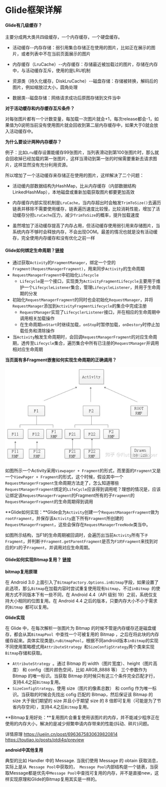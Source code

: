 # Glide框架详解

[链接]: https://blog.csdn.net/sinyu890807/category_9268670.html



#### Glide有几级缓存？

主要分成两大类共四级缓存，一个内存缓存，一个硬盘缓存。

* 活动缓存--内存存储：弱引用集合存储正在使用的图片，比如正在展示的图片，或者列表中不在当前页面展示的图片

* 内存缓存（LruCache）--内存缓存：存储最近被加载过的图片，存储在内存中，与活动缓存互斥，使用的是LRU机制

* 资源类（持久化缓存，DiskLruCache）--磁盘存储：存储被转换，解码后的图片，例如缩放过大小，圆角处理

* 数据类--磁盘存储：网络请求成功后原图存储到文件当中

  

**对于活动缓存和内存缓存互斥条件？**

对每张图片都有一个计数变量，每加载一次图片就会+1，每次release都会-1，如果值为0说明当前没有使用图片就会回收到第二层内存缓存中，如果大于0就会放入活动缓存中。

**为什么要设计两种内存缓存？**

例子：比如`Lru`缓存设置能缓存99张图片，当列表滑动到第100张图片时，那么就会回收掉已经加载的第一张图片，这样当滑动到第一张的时候需要重新去请求图片，这样显然没有充分利用资源。

所以增加了一个活动缓存来存储正在使用的图片，这样解决了二个问题：

* 活动缓内部数据结构为HashMap，比从内存缓存（内部数据结构LinkedHashMap），本地磁盘或重新加载获取图片都要更加高效
* 内存缓存内部实现机制是`LruCache`，当内存超出时会触发`TrimToSize()`去遍历链表并移除不需要使用缓存，链表遍历速度比较慢，比较消耗性能，增加了活动缓存分担`LruCache`压力，减少`TrimToSize`的概率，提升加载速度

* 虽然增加了活动缓存提高了内存占用，但活动缓存使用弱引用来存储图片，当系统内存不够时会释放内存，不会出现OOM。最差的情况也就是没有活动缓存，完全使用内存缓存和没有优化之前一样
  



#### Glide如何绑定生命周期？[链接](https://www.jianshu.com/p/b0b57cc2ede3)

* 通过获取`Activity`的`FragmentManager`，绑定一个空的`Fragment(RequestManagerFragment)`，用来同步`Activity`的生命周期
* `RequestManagerFragment`中初始化`Lifecycle`
  * `Lifecycle`是一个接口，实现类为`ActivityFragmentLifecycle`主要用于维护一个`LifecycleListener`集合，管理`LifecycleListener`，并用于生命周期的分发
* 初始化`RequestManagerFragment`的同时也会初始化`RequestManager`，并将`RequestManager`添加到`ActivityFragmentLifecycle`的集合中完成注册
  * `RequestManager`实现了`LifecyclerListener`接口，并在相应的生命周期中调用相关加载操作
  * 在生命周期`onStart`时继续加载，`onStop`时暂停加载，`onDestory`时停止加载任务和清除操作
* 当`Activity`触发生命周期时，会回调`RequestManagerFragment`的对应生命周期，透传至`Lifecycle`集合，遍历集合中所有已注册的`RequestManager`并调用相对应生命周期



**当页面有多Fragment嵌套如何实现生命周期的正确调用？**

![](..\images\Glide生命周期嵌套.jpg)

如图所示一个Activity采用`Viewpager + Fragment`的形式，而里面的`Fragment`又是一个`ViewPager + Fragment`的形式，这个时候，假设其中一个`RequestManagerFragment`生命周期方法走了，怎么知道哪些`RequestManagerFragment`绑定的`LifeCycle`应该得到调用呢？理想的情况是，应该让绑定该`RequestManagerFragment`的Fragment所有的子`Fragment`的`RequestManagerFragment`的生命周期得到调用

**Glide如何实现：**Glide会为`Activity`创建一个`RequestManagerFragment`做为`rootFragment`，并保存该`Activity`底下所有`Fragment`所创建的`RequestManagerFragment`，这些会保存在`RequestManagerTreeNode`类当中。

如图所示结构，当F1的生命周期被回调时，会遍历出当前`Activity`所有下`子Fragment`，并判断`子Fragment.getParentFragment`是否为`F1的Fragment`来找到对应的`F1`的子`Fragment`，并调用对应生命周期。



#### Glide如何实现Bitmap复用？ [链接](https://www.jianshu.com/p/7777948aef78)

**bitmap复用原理**

在 Android 3.0 上面引入了`BitmapFactory.Options.inBitmap`字段，如果设置了此选项，那么`Bitmap`在加载内容时尝试重复使用现有`bitmap`，不过`inBitmap `的使用方式不同版本下有一些不同，在 Android 4.4（API 级别 19）之前，系统仅支持大小相同的位图复用。在 Android 4.4 之后的版本，只要内存大小不小于需求的`Bitmap `都可以复用。



**Glide实现**

在 Glide 中，在每次解析一张图片为 Bitmap 的时候不管是内存缓存还是磁盘缓存，都会从其`BitmapPool `中查找一个可被复用的 Bitmap ，之后在将此块的内存缓存起来。具体实现类是`LruBitmapPool`，根据不同android版本`inBitmap`的实现不同使用策略模式用`AttributeStrategy `和`SizeConfigStrategy`两个类来实现`Bitmap`存储和获取。

* `AttributeStrategy `。通过 Bitmap 的 width（图片宽度）、height（图片高度） 和 config（图片颜色空间，比如 ARGB_8888 等） 三个参数作为 Bitmap 的唯一标识。当获取 Bitmap 的时候只有这三个条件完全匹配才行，支持4.4之前`Bitmap`复用。
* `SizeConfigStrategy`。使用 size（图片的像素总数） 和 config 作为唯一标识。当获取的时候会先找出 cofig 匹配的 Bitmap，然后保证该 Bitmap 的 size 大于我们期望的 size 并且小于期望 size 的 8 倍即可复用（可能是为了节省内存空间），支持4.4之后`Bitmap`复用。

**Bitmap复用好处：**复用图片会重复使用该图片的内存，并不能减少程序正在使用的内存大小，解决的是减少频繁申请内存带来的性能(抖动、碎片)问题。

详情原理
https://juejin.cn/post/6963675830639820814
https://toutiao.io/posts/ptdi4q/preview


**android中其他复用**

典型的比如 Handler 中的 Message. 当我们使用 Message 的 obtain 获取消息，实际上是从` Message Pool`中获取的，` Message Pool`内部结构是一个链表，当获取Message都是优先中`Message Pool`中查找可复用的内存，并不是直接new，这样实现原理和Glide的Bitmap复用其实是一样的。

